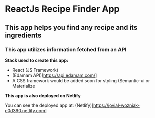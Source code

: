 # ReactJs Recipe Finder App
## This app helps you find any recipe and its ingredients 

### This app utilizes information fetched from an API

**Stack used to create this app:**
- React (JS Framework)
- (Edamam API)[https://api.edamam.com/] 
- A CSS framework would be added soon for styling (Semantic-ui or Materialize

**This app is also deployed on Netlify**

You can see the deployed app at: (Netlify)[https://jovial-wozniak-c0d390.netlify.com]

